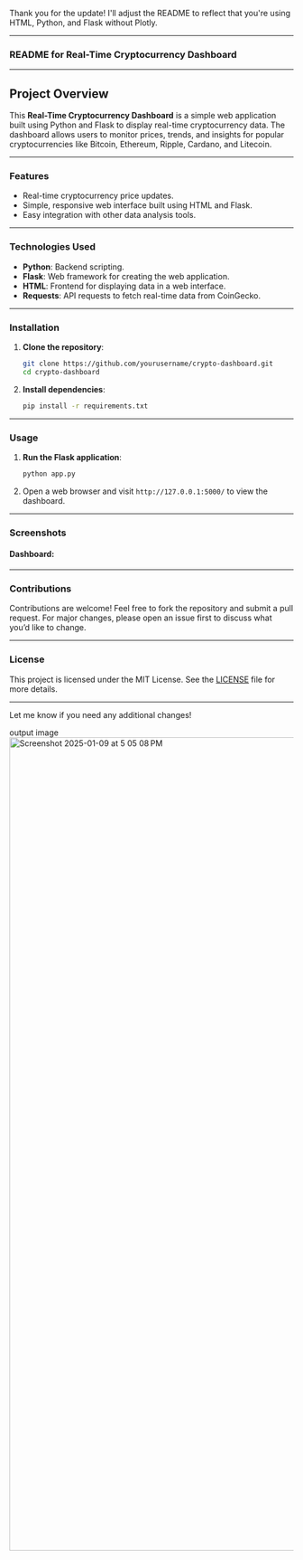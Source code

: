 Thank you for the update! I'll adjust the README to reflect that you're using HTML, Python, and Flask without Plotly.

---

### **README for Real-Time Cryptocurrency Dashboard**

---

## Project Overview

This **Real-Time Cryptocurrency Dashboard** is a simple web application built using Python and Flask to display real-time cryptocurrency data. The dashboard allows users to monitor prices, trends, and insights for popular cryptocurrencies like Bitcoin, Ethereum, Ripple, Cardano, and Litecoin.

---

### **Features**

- Real-time cryptocurrency price updates.
- Simple, responsive web interface built using HTML and Flask.
- Easy integration with other data analysis tools.

---

### **Technologies Used**

- **Python**: Backend scripting.
- **Flask**: Web framework for creating the web application.
- **HTML**: Frontend for displaying data in a web interface.
- **Requests**: API requests to fetch real-time data from CoinGecko.

---

### **Installation**

1. **Clone the repository**:
   ```bash
   git clone https://github.com/yourusername/crypto-dashboard.git
   cd crypto-dashboard

2. **Install dependencies**:
   ```bash
   pip install -r requirements.txt
   ```

---

### **Usage**

1. **Run the Flask application**:
   ```bash
   python app.py
   ```

2. Open a web browser and visit `http://127.0.0.1:5000/` to view the dashboard.

---

### **Screenshots**

#### Dashboard:


---

### **Contributions**

Contributions are welcome! Feel free to fork the repository and submit a pull request. For major changes, please open an issue first to discuss what you’d like to change.

---

### **License**

This project is licensed under the MIT License. See the [LICENSE](LICENSE) file for more details.

---

Let me know if you need any additional changes!


output image <img width="1439" alt="Screenshot 2025-01-09 at 5 05 08 PM" src="https://github.com/user-attachments/assets/0d6a4826-b166-4304-9283-23c6250ac44b" />

